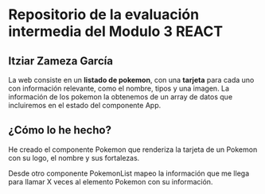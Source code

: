 # Repositorio de la evaluación intermedia del Modulo 3 REACT

## Itziar Zameza García

La web consiste en un **listado de pokemon**, con una **tarjeta** para cada uno con información relevante, como el nombre, tipos y una imagen. La información de los pokemon la obtenemos de un array de datos que incluiremos en el estado del componente App.

## ¿Cómo lo he hecho?

He creado el componente Pokemon que renderiza la tarjeta de un Pokemon con su logo, el nombre y sus fortalezas.

Desde otro componente PokemonList mapeo la información que me llega para llamar X veces al elemento Pokemon con su información.

